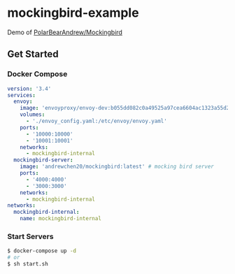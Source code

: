 # mockingbird-example

Demo of [PolarBearAndrew/Mockingbird](https://github.com/PolarBearAndrew/mockingbird)

## Get Started

### Docker Compose

```yaml
version: '3.4'
services:
  envoy:
    image: 'envoyproxy/envoy-dev:b055dd082c0a49525a97cea6604ac1323a55d2fb' # mocking bird is base on envoy,
    volumes:
      - './envoy_config.yaml:/etc/envoy/envoy.yaml'
    ports:
      - '10000:10000'
      - '10001:10001'
    networks:
      - mockingbird-internal
  mockingbird-server:
    image: 'andrewchen20/mockingbird:latest' # mocking bird server
    ports:
      - '4000:4000'
      - '3000:3000'
    networks:
      - mockingbird-internal
networks:
  mockingbird-internal:
    name: mockingbird-internal
```

### Start Servers

```sh
$ docker-compose up -d
# or
$ sh start.sh
```
